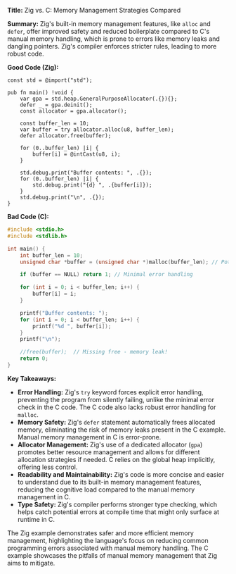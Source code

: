 **Title:** Zig vs. C: Memory Management Strategies Compared

**Summary:**  Zig's built-in memory management features, like `alloc` and `defer`, offer improved safety and reduced boilerplate compared to C's manual memory handling, which is prone to errors like memory leaks and dangling pointers.  Zig's compiler enforces stricter rules, leading to more robust code.


**Good Code (Zig):**

```zig
const std = @import("std");

pub fn main() !void {
    var gpa = std.heap.GeneralPurposeAllocator(.{}){};
    defer _ = gpa.deinit();
    const allocator = gpa.allocator();

    const buffer_len = 10;
    var buffer = try allocator.alloc(u8, buffer_len);
    defer allocator.free(buffer);

    for (0..buffer_len) |i| {
        buffer[i] = @intCast(u8, i);
    }

    std.debug.print("Buffer contents: ", .{});
    for (0..buffer_len) |i| {
        std.debug.print("{d} ", .{buffer[i]});
    }
    std.debug.print("\n", .{});
}
```


**Bad Code (C):**

```c
#include <stdio.h>
#include <stdlib.h>

int main() {
    int buffer_len = 10;
    unsigned char *buffer = (unsigned char *)malloc(buffer_len); // Potential for failure, no error checking

    if (buffer == NULL) return 1; // Minimal error handling

    for (int i = 0; i < buffer_len; i++) {
        buffer[i] = i;
    }

    printf("Buffer contents: ");
    for (int i = 0; i < buffer_len; i++) {
        printf("%d ", buffer[i]);
    }
    printf("\n");

    //free(buffer);  // Missing free - memory leak!
    return 0;
}
```


**Key Takeaways:**

* **Error Handling:** Zig's `try` keyword forces explicit error handling, preventing the program from silently failing, unlike the minimal error check in the C code.  The C code also lacks robust error handling for `malloc`.
* **Memory Safety:** Zig's `defer` statement automatically frees allocated memory, eliminating the risk of memory leaks present in the C example.  Manual memory management in C is error-prone.
* **Allocator Management:** Zig's use of a dedicated allocator (`gpa`) promotes better resource management and allows for different allocation strategies if needed. C relies on the global heap implicitly, offering less control.
* **Readability and Maintainability:** Zig's code is more concise and easier to understand due to its built-in memory management features, reducing the cognitive load compared to the manual memory management in C.
* **Type Safety:** Zig's compiler performs stronger type checking, which helps catch potential errors at compile time that might only surface at runtime in C.


The Zig example demonstrates safer and more efficient memory management, highlighting the language's focus on reducing common programming errors associated with manual memory handling. The C example showcases the pitfalls of manual memory management that Zig aims to mitigate.
